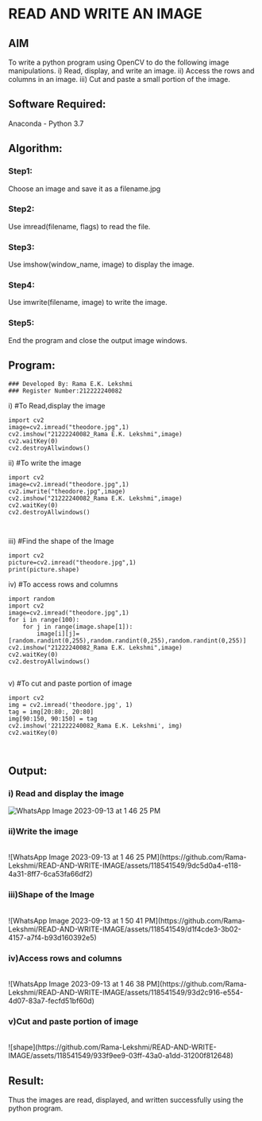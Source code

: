 # READ AND WRITE AN IMAGE
## AIM
To write a python program using OpenCV to do the following image manipulations.
i) Read, display, and write an image.
ii) Access the rows and columns in an image.
iii) Cut and paste a small portion of the image.

## Software Required:
Anaconda - Python 3.7
## Algorithm:
### Step1:
Choose an image and save it as a filename.jpg
### Step2:
Use imread(filename, flags) to read the file.
### Step3:
Use imshow(window_name, image) to display the image.
### Step4:
Use imwrite(filename, image) to write the image.
### Step5:
End the program and close the output image windows.
## Program:
```
### Developed By: Rama E.K. Lekshmi
### Register Number:212222240082
``` 
i) #To Read,display the image
```
import cv2
image=cv2.imread("theodore.jpg",1)
cv2.imshow("21222240082_Rama E.K. Lekshmi",image)
cv2.waitKey(0)
cv2.destroyAllwindows()
  ```
ii) #To write the image
```
import cv2
image=cv2.imread("theodore.jpg",1)
cv2.imwrite("theodore.jpg",image)
cv2.imshow("21222240082_Rama E.K. Lekshmi",image)
cv2.waitKey(0)
cv2.destroyAllwindows()



```
iii) #Find the shape of the Image
```
import cv2
picture=cv2.imread("theodore.jpg",1)
print(picture.shape)
```


iv) #To access rows and columns

```
import random
import cv2
image=cv2.imread("theodore.jpg",1)
for i in range(100):
    for j in range(image.shape[1]):
        image[i][j]=[random.randint(0,255),random.randint(0,255),random.randint(0,255)]
cv2.imshow("21222240082_Rama E.K. Lekshmi",image)
cv2.waitKey(0)
cv2.destroyAllwindows()


```
v) #To cut and paste portion of image
```
import cv2
img = cv2.imread('theodore.jpg', 1)
tag = img[20:80:, 20:80]
img[90:150, 90:150] = tag
cv2.imshow('221222240082_Rama E.K. Lekshmi', img)
cv2.waitKey(0)



```

## Output:

### i) Read and display the image


 ![WhatsApp Image 2023-09-13 at 1 46 25 PM](https://github.com/Rama-Lekshmi/READ-AND-WRITE-IMAGE/assets/118541549/c40a5ca3-597b-48e6-8be2-72fd76284789)


### ii)Write the image

<br>
![WhatsApp Image 2023-09-13 at 1 46 25 PM](https://github.com/Rama-Lekshmi/READ-AND-WRITE-IMAGE/assets/118541549/9dc5d0a4-e118-4a31-8ff7-6ca53fa66df2)
<br>

### iii)Shape of the Image

<br>
![WhatsApp Image 2023-09-13 at 1 50 41 PM](https://github.com/Rama-Lekshmi/READ-AND-WRITE-IMAGE/assets/118541549/d1f4cde3-3b02-4157-a7f4-b93d160392e5)

<br>

### iv)Access rows and columns
<br>
![WhatsApp Image 2023-09-13 at 1 46 38 PM](https://github.com/Rama-Lekshmi/READ-AND-WRITE-IMAGE/assets/118541549/93d2c916-e554-4d07-83a7-fecfd51bf60d)

<br>

### v)Cut and paste portion of image
<br>
![shape](https://github.com/Rama-Lekshmi/READ-AND-WRITE-IMAGE/assets/118541549/933f9ee9-03ff-43a0-a1dd-31200f812648)
<br>

## Result:
Thus the images are read, displayed, and written successfully using the python program.
